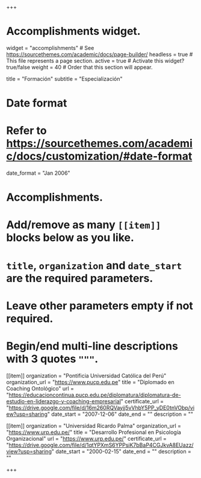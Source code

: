 +++
# Accomplishments widget.
widget = "accomplishments"  # See https://sourcethemes.com/academic/docs/page-builder/
headless = true  # This file represents a page section.
active = true  # Activate this widget? true/false
weight = 40  # Order that this section will appear.

title = "Formación"
subtitle = "Especialización"

# Date format
#   Refer to https://sourcethemes.com/academic/docs/customization/#date-format
date_format = "Jan 2006"

# Accomplishments.
#   Add/remove as many `[[item]]` blocks below as you like.
#   `title`, `organization` and `date_start` are the required parameters.
#   Leave other parameters empty if not required.
#   Begin/end multi-line descriptions with 3 quotes `"""`.

[[item]]
  organization = "Pontificia Universidad Católica del Perú"
  organization_url = "https://www.pucp.edu.pe"
  title = "Diplomado en Coaching Ontológico"
  url = "https://educacioncontinua.pucp.edu.pe/diplomatura/diplomatura-de-estudio-en-liderazgo-y-coaching-empresarial"
  certificate_url = "https://drive.google.com/file/d/16m260RQVayjj5vVhbY5PP_yDE0tnVObp/view?usp=sharing"
  date_start = "2007-12-06"
  date_end = ""
  description = ""
  
[[item]]
  organization = "Universidad Ricardo Palma"
  organization_url = "https://www.urp.edu.pe/"
  title = "Desarrollo Profesional en Psicología Organizacional"
  url = "https://www.urp.edu.pe/"
  certificate_url = "https://drive.google.com/file/d/1qtYPXmS6YPPsiK7bBaP4CGJkvA8EUazz/view?usp=sharing"
  date_start = "2000-02-15"
  date_end = ""
  description = ""
  
  
+++
